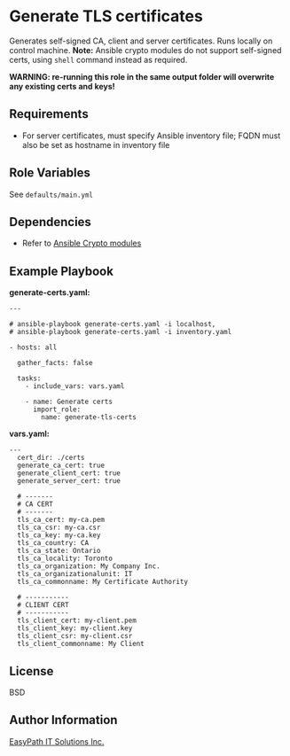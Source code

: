 Generate TLS certificates
=========================
Generates self-signed CA, client and server certificates. Runs locally on control machine. **Note:** Ansible crypto modules do not support self-signed certs, using `shell` command instead as required.

**WARNING: re-running this role in the same output folder will overwrite any existing certs and keys!**


Requirements
------------
- For server certificates, must specify Ansible inventory file; FQDN must also be set as hostname in inventory file


Role Variables
--------------
See `defaults/main.yml`


Dependencies
------------
- Refer to [Ansible Crypto modules](http://docs.ansible.com/ansible/latest/modules/list_of_crypto_modules.html)


Example Playbook
----------------
**generate-certs.yaml:**
```
---

# ansible-playbook generate-certs.yaml -i localhost,
# ansible-playbook generate-certs.yaml -i inventory.yaml

- hosts: all

  gather_facts: false

  tasks:
    - include_vars: vars.yaml

    - name: Generate certs
      import_role: 
        name: generate-tls-certs

```

**vars.yaml:**
```
---
  cert_dir: ./certs
  generate_ca_cert: true
  generate_client_cert: true
  generate_server_cert: true

  # -------
  # CA CERT
  # -------
  tls_ca_cert: my-ca.pem
  tls_ca_csr: my-ca.csr
  tls_ca_key: my-ca.key
  tls_ca_country: CA
  tls_ca_state: Ontario
  tls_ca_locality: Toronto
  tls_ca_organization: My Company Inc.
  tls_ca_organizationalunit: IT
  tls_ca_commonname: My Certificate Authority

  # -----------
  # CLIENT CERT
  # -----------
  tls_client_cert: my-client.pem
  tls_client_key: my-client.key
  tls_client_csr: my-client.csr
  tls_client_commonname: My Client

```


License
-------
BSD


Author Information
------------------
[EasyPath IT Solutions Inc.](https://www.easypath.ca)
